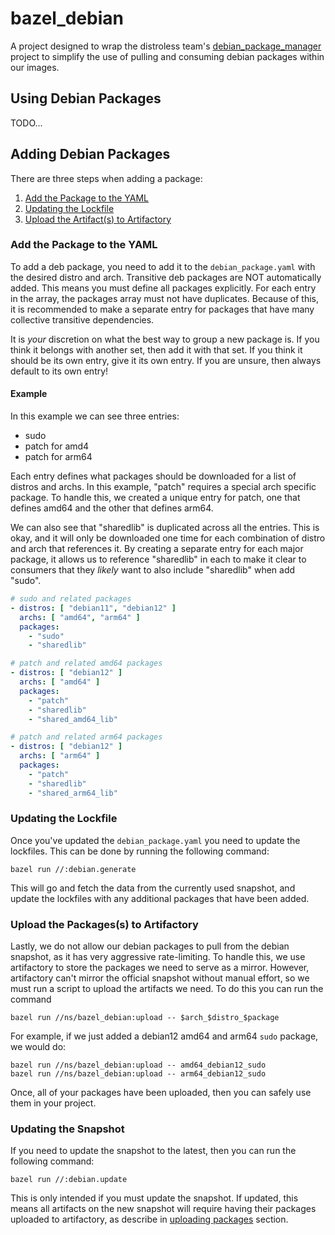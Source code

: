# bazel_debian

A project designed to wrap the distroless team's
[debian_package_manager](https://github.com/GoogleContainerTools/distroless/tree/main/debian_package_manager)
project to simplify the use of pulling and consuming debian packages within our images.

## Using Debian Packages

TODO...

## Adding Debian Packages 

There are three steps when adding a package:

1. [Add the Package to the YAML](#add-the-package-to-the-yaml)
2. [Updating the Lockfile](#updating-the-lockfile)
3. [Upload the Artifact(s) to Artifactory](#upload-the-packagess-to-artifactory)

### Add the Package to the YAML

To add a deb package, you need to add it to the `debian_package.yaml` with the desired distro and arch. Transitive
deb packages are NOT automatically added. This means you must define all packages explicitly. For each entry in the
array, the packages array must not have duplicates. Because of this, it is recommended to make a separate entry for
packages that have many collective transitive dependencies.

It is _your_ discretion on what the best way to group a new package is. If you think it belongs with another set, then
add it with that set. If you think it should be its own entry, give it its own entry. If you are unsure, then always
default to its own entry!

#### Example

In this example we can see three entries:
* sudo
* patch for amd4
* patch for arm64

Each entry defines what packages should be downloaded for a list of distros and archs. In this example, "patch" 
requires a special arch specific package. To handle this, we created a unique entry for patch, one that defines amd64
and the other that defines arm64.

We can also see that "sharedlib" is duplicated across all the entries. This is okay, and it will only be downloaded one
time for each combination of distro and arch that references it. By creating a separate entry for each major package,
it allows us to reference "sharedlib" in each to make it clear to consumers that they _likely_ want to also include
"sharedlib" when add "sudo".

```yaml
# sudo and related packages
- distros: [ "debian11", "debian12" ]
  archs: [ "amd64", "arm64" ]
  packages:
    - "sudo"
    - "sharedlib"

# patch and related amd64 packages
- distros: [ "debian12" ]
  archs: [ "amd64" ]
  packages:
    - "patch"
    - "sharedlib"
    - "shared_amd64_lib"

# patch and related arm64 packages
- distros: [ "debian12" ]
  archs: [ "arm64" ]
  packages:
    - "patch"
    - "sharedlib"
    - "shared_arm64_lib"
```

### Updating the Lockfile

Once you've updated the `debian_package.yaml` you need to update the lockfiles. This can be done by running the
following command:
```shell
bazel run //:debian.generate
```

This will go and fetch the data from the currently used snapshot, and update the lockfiles with any additional packages
that have been added.

### Upload the Packages(s) to Artifactory

Lastly, we do not allow our debian packages to pull from the debian snapshot, as it has very aggressive rate-limiting.
To handle this, we use artifactory to store the packages we need to serve as a mirror. However, artifactory can't 
mirror the official snapshot without manual effort, so we must run a script to upload the artifacts we need. To do this
you can run the command

```shell
bazel run //ns/bazel_debian:upload -- $arch_$distro_$package
```

For example, if we just added a debian12 amd64 and arm64 `sudo` package, we would do:

```shell
bazel run //ns/bazel_debian:upload -- amd64_debian12_sudo
bazel run //ns/bazel_debian:upload -- arm64_debian12_sudo
```

Once, all of your packages have been uploaded, then you can safely use them in your project.

### Updating the Snapshot

If you need to update the snapshot to the latest, then you can run the following command:

```shell
bazel run //:debian.update
```

This is only intended if you must update the snapshot. If updated, this means all artifacts on the new snapshot will
require having their packages uploaded to artifactory, as describe in 
[uploading packages](#upload-the-packagess-to-artifactory) section.
